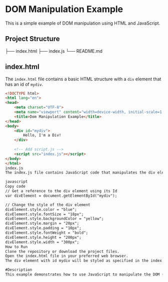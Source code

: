 # DOM Manipulation Example

This is a simple example of DOM manipulation using HTML and JavaScript.

## Project Structure

├── index.html
├── index.js
└── README.md


## index.html

The `index.html` file contains a basic HTML structure with a `div` element that has an id of `mydiv`.

```html
<!DOCTYPE html>
<html lang="en">
<head>
    <meta charset="UTF-8">
    <meta name="viewport" content="width=device-width, initial-scale=1.0">
    <title>Dom Manipulation Example</title>
</head>
<body>
    <div id="mydiv">
        Hello, I'm a Div!
    </div>
    
    <!-- Add script.js -->
    <script src="index.js"></script>
</body>
</html>
index.js
The index.js file contains JavaScript code that manipulates the div element with id mydiv. It changes the style of the div element by modifying its color, font size, background color, margin, padding, font weight, height, and width.

javascript
Copy code
// Get a reference to the div element using its Id
var divElement = document.getElementById("mydiv");

// Change the style of the div element
divElement.style.color = "blue";
divElement.style.fontSize = "18px";
divElement.style.backgroundColor = "yellow";
divElement.style.margin = "20px";
divElement.style.padding = "10px";
divElement.style.fontWeight = "bold";
divElement.style.height = "200px";
divElement.style.width = "300px";
How to Run
Clone the repository or download the project files.
Open the index.html file in your preferred web browser.
The div element with id mydiv will be styled as specified in the index.js file.

#Description
This example demonstrates how to use JavaScript to manipulate the DOM (Document Object Model) by changing the style of an HTML element. The div element with id mydiv is styled with various CSS properties such as color, font size, background color, margin, padding, font weight, height, and width.😀👍

